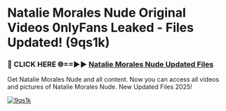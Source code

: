 # Natalie Morales Nude Original Videos 0nlyFans Leaked - Files Updated! (9qs1k)

<h3>🔴 CLICK HERE 🌐==►► <a href="https://tinyurl.com/yrmya6cz" rel="nofollow">Natalie Morales Nude Updated Files</a></h3>

Get Natalie Morales Nude and all content. Now you can access all videos and pictures of Natalie Morales Nude. New Updated Files 2025!

[![9qs1k](https://i.imgur.com/FMdXYCs.gif)](https://tinyurl.com/yrmya6cz)
